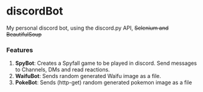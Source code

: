 # discordBot
My personal discord bot, using the discord.py API, ~~Selenium and BeautifulSoup~~
### Features
1. **SpyBot**: Creates a Spyfall game to be played in discord. Send messages to Channels, DMs and read reactions.
2. **WaifuBot**: Sends random generated Waifu image as a file.
3. **PokeBot**: Sends (http-get) random generated pokemon image as a file
